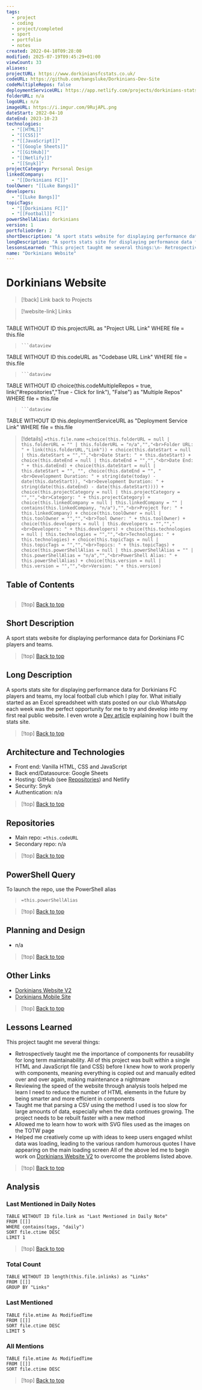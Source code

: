```yaml
---
tags:
  - project
  - coding
  - project/completed
  - sport
  - portfolio
  - notes
created: 2022-04-10T09:28:00
modified: 2025-07-19T09:45:29+01:00
viewCount: 33
aliases: 
projectURL: https://www.dorkiniansfcstats.co.uk/
codeURL: https://github.com/bangsluke/Dorkinians-Dev-Site
codeMultipleRepos: false
deploymentServiceURL: https://app.netlify.com/projects/dorkinians-stats-site/overview
folderURL: n/a
logoURL: n/a
imageURL: https://i.imgur.com/9RujAPL.png
dateStart: 2022-04-10
dateEnd: 2023-10-23
technologies:
  - "[[HTML]]"
  - "[[CSS]]"
  - "[[JavaScript]]"
  - "[[Google Sheets]]"
  - "[[GitHub]]"
  - "[[Netlify]]"
  - "[[Snyk]]"
projectCategory: Personal Design
linkedCompany:
  - "[[Dorkinians FC]]"
toolOwner: "[[Luke Bangs]]"
developers:
  - "[[Luke Bangs]]"
topicTags:
  - "[[Dorkinians FC]]"
  - "[[Football]]"
powerShellAlias: dorkinians
version: 1
portfolioOrder: 2
shortDescription: "A sport stats website for displaying performance data for <span class=\"theme-link\">Dorkinians FC</span> players and teams."
longDescription: "A sports stats site for displaying performance data for <span class=\"theme-link\">Dorkinians FC</span> players and teams, my local <span class=\"theme-link\">football</span> club which I play for. What initially started as an <span class=\"theme-link\">Excel</span> spreadsheet with stats posted on our club WhatsApp each week was the perfect opportunity for me to try and develop into my first real public website. I even wrote a <a href=\"https://dev.to/bangsluke/building-a-stats-website-for-a-sports-club-4g5m\">Dev article</a> explaining how I built the stats site."
lessonsLearned: "This project taught me several things:\n- Retrospectively taught me the importance of components for reusability for long term maintainability. All of this project was built within a single <span class=\"theme-link\">HTML</span> and <span class=\"theme-link\">JavaScript</span> file (and <span class=\"theme-link\">CSS</span>) before I knew how to work properly with components, meaning everything is copied out and manually edited over and over again, making maintenance a nightmare\n- Reviewing the speed of the website through analysis tools helped me learn I need to reduce the number of <span class=\"theme-link\">HTML</span> elements in the future by being smarter and more efficient in components\n- Taught me that parsing a <span class=\"theme-link\">CSV</span> using the method I used is too slow for large amounts of data, especially when the data continues growing. The project needs to be rebuilt faster with a new method\n- Allowed me to learn how to work with <span class=\"theme-link\">SVG</span> files used as the images on the TOTW page\n- Helped me creatively come up with ideas to keep users engaged whilst data was loading, leading to the various random humorous quotes I have appearing on the main loading screen\nAll of the above led me to begin work on <a href=\"/portfolio/projects/Dorkinians Website V2\" class=\"theme-link\">Dorkinians Website V2</a> to overcome the problems listed above."
name: "Dorkinians Website"
---
```


# Dorkinians Website

> [!back] Link back to <span class="theme-link">Projects</span>

>[!website-link] Links
> ```dataview
TABLE WITHOUT ID this.projectURL as "Project URL Link"
WHERE file = this.file
>```
>```dataview
TABLE WITHOUT ID this.codeURL as "Codebase URL Link"
WHERE file = this.file
>```
>```dataview
TABLE WITHOUT ID choice(this.codeMultipleRepos = true, link("#repositories","True - Click for link"), "False") as "Multiple Repos"
WHERE file = this.file
>```
>```dataview
TABLE WITHOUT ID this.deploymentServiceURL as "Deployment Service Link"
WHERE file = this.file

>[!details]  `=this.file.name`
>`=choice(this.folderURL = null | this.folderURL = "" | this.folderURL = "n/a","","<br>Folder URL: " + link(this.folderURL,"Link")) + choice(this.dateStart = null | this.dateStart = "","","<br>Date Start: " + this.dateStart) + choice(this.dateEnd = null | this.dateEnd = "","","<br>Date End: " + this.dateEnd) + choice(this.dateStart = null | this.dateStart = "", "", choice(this.dateEnd = "", "<br>Development Duration: " + string(date(today) - date(this.dateStart)), "<br>Development Duration: " + string(date(this.dateEnd) - date(this.dateStart)))) + choice(this.projectCategory = null | this.projectCategory = "","","<br>Category: " + this.projectCategory) + choice(this.linkedCompany = null | this.linkedCompany = "" | contains(this.linkedCompany, "n/a"),"","<br>Project for: " + this.linkedCompany) + choice(this.toolOwner = null | this.toolOwner = "","","<br>Tool Owner: " + this.toolOwner) + choice(this.developers = null | this.developers = "","","<br>Developers: " + this.developers) + choice(this.technologies = null | this.technologies = "","","<br>Technologies: " + this.technologies) + choice(this.topicTags = null | this.topicTags = "","","<br>Topics: " + this.topicTags) + choice(this.powerShellAlias = null | this.powerShellAlias = "" | this.powerShellAlias = "n/a","","<br>PowerShell Alias: " + this.powerShellAlias) + choice(this.version = null | this.version = "","","<br>Version: " + this.version)`

## Table of Contents

```table-of-contents
```

>[!top] [Back to top](#Table%20of%20Contents)

## Short Description

A sport stats website for displaying performance data for <span class="theme-link">Dorkinians FC</span> players and teams.

>[!top] [Back to top](#Table%20of%20Contents)

## Long Description

A sports stats site for displaying performance data for <span class="theme-link">Dorkinians FC</span> players and teams, my local <span class="theme-link">football</span> club which I play for. What initially started as an <span class="theme-link">Excel</span> spreadsheet with stats posted on our club WhatsApp each week was the perfect opportunity for me to try and develop into my first real public website. I even wrote a [Dev article](https://dev.to/bangsluke/building-a-stats-website-for-a-sports-club-4g5m) explaining how I built the stats site.

>[!top] [Back to top](#Table%20of%20Contents)

## Architecture and Technologies

- Front end: Vanilla <span class="theme-link">HTML</span>, <span class="theme-link">CSS</span> and <span class="theme-link">JavaScript</span>
- Back end/Datasource: <span class="theme-link">Google Sheets</span>
- Hosting: <span class="theme-link">GitHub</span> (see [Repositories](#repositories)) and <span class="theme-link">Netlify</span>
- Security: <span class="theme-link">Snyk</span>
- Authentication: n/a

>[!top] [Back to top](#Table%20of%20Contents)

## Repositories

- Main repo: `=this.codeURL`
- Secondary repo: n/a

>[!top] [Back to top](#Table%20of%20Contents)

## PowerShell Query

To launch the repo, use the <span class="theme-link">PowerShell</span> alias 

> `=this.powerShellAlias`

>[!top] [Back to top](#Table%20of%20Contents)

## Planning and Design

- n/a

>[!top] [Back to top](#Table%20of%20Contents)

## Other Links

- <a href="/portfolio/projects/Dorkinians Website V2" class="theme-link">Dorkinians Website V2</a>
- <a href="/portfolio/projects/Dorkinians Mobile Site" class="theme-link">Dorkinians Mobile Site</a>

>[!top] [Back to top](#Table%20of%20Contents)

## Lessons Learned

This project taught me several things:
- Retrospectively taught me the importance of components for reusability for long term maintainability. All of this project was built within a single <span class="theme-link">HTML</span> and <span class="theme-link">JavaScript</span> file (and <span class="theme-link">CSS</span>) before I knew how to work properly with components, meaning everything is copied out and manually edited over and over again, making maintenance a nightmare
- Reviewing the speed of the website through analysis tools helped me learn I need to reduce the number of <span class="theme-link">HTML</span> elements in the future by being smarter and more efficient in components
- Taught me that parsing a <span class="theme-link">CSV</span> using the method I used is too slow for large amounts of data, especially when the data continues growing. The project needs to be rebuilt faster with a new method
- Allowed me to learn how to work with <span class="theme-link">SVG</span> files used as the images on the TOTW page
- Helped me creatively come up with ideas to keep users engaged whilst data was loading, leading to the various random humorous quotes I have appearing on the main loading screen
All of the above led me to begin work on <a href="/portfolio/projects/Dorkinians Website V2" class="theme-link">Dorkinians Website V2</a> to overcome the problems listed above.

>[!top] [Back to top](#Table%20of%20Contents)

## Analysis

### Last Mentioned in Daily Notes

```dataview
TABLE WITHOUT ID file.link as "Last Mentioned in Daily Note"
FROM [[]]
WHERE contains(tags, "daily")
SORT file.ctime DESC
LIMIT 1
```

>[!top] [Back to top](#Table%20of%20Contents)

### Total Count

```dataview
TABLE WITHOUT ID length(this.file.inlinks) as "Links"
FROM [[]]
GROUP BY "Links"
```

### Last Mentioned

```dataview
TABLE file.mtime As ModifiedTime
FROM [[]]
SORT file.ctime DESC
LIMIT 5
```

### All Mentions

```dataview
TABLE file.mtime As ModifiedTime
FROM [[]]
SORT file.ctime DESC
```

>[!top] [Back to top](#Table%20of%20Contents)